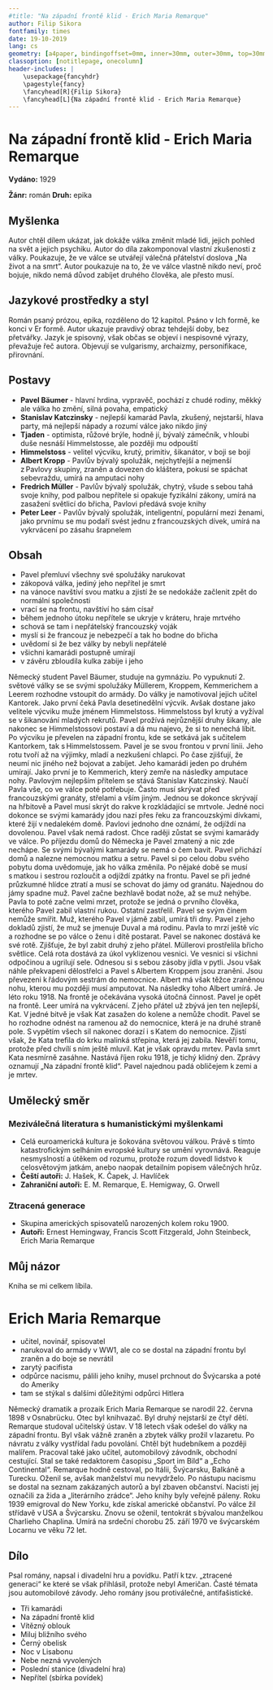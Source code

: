 ```yaml
---
#title: "Na západní frontě klid - Erich Maria Remarque"
author: Filip Sikora
fontfamily: times
date: 19-10-2019
lang: cs
geometry: [a4paper, bindingoffset=0mm, inner=30mm, outer=30mm, top=30mm, bottom=30mm]
classoption: [notitlepage, onecolumn]
header-includes: |
	\usepackage{fancyhdr}
	\pagestyle{fancy}
	\fancyhead[R]{Filip Sikora}
	\fancyhead[L]{Na západní frontě klid - Erich Maria Remarque}
---
```


# Na západní frontě klid - Erich Maria Remarque

**Vydáno:** 1929

**Žánr:** román **Druh:** epika

## Myšlenka

Autor chtěl dílem ukázat, jak dokáže válka změnit mladé lidi, jejich pohled na svět a jejich psychiku. Autor do díla zakomponoval vlastní zkušenosti z války. Poukazuje, že ve válce se utvářejí válečná přátelství doslova „Na život a na smrt“. Autor poukazuje na to, že ve válce vlastně nikdo neví, proč bojuje, nikdo nemá důvod zabíjet druhého člověka, ale přesto musí.

## Jazykové prostředky a styl

Román psaný prózou, epika, rozděleno do 12 kapitol. Psáno v Ich formě, ke konci v Er formě. Autor ukazuje pravdivý obraz tehdejší doby, bez přetvářky. Jazyk je spisovný, však občas se objeví i nespisovné výrazy, převažuje řeč autora. Objevují se vulgarismy, archaizmy, personifikace, přirovnání.

## Postavy

- **Pavel Bäumer** - hlavní hrdina, vypravěč, pochází z chudé rodiny, měkký ale válka ho změní, silná povaha, empatický
- **Stanislav Katczinsky** - nejlepší kamarád Pavla, zkušený, nejstarší, hlava party, má nejlepší nápady a rozumí válce jako nikdo jiný
- **Tjaden** - optimista, růžové brýle, hodně jí, bývalý zámečník, v hloubi duše nesnáší Himmelstosse, ale později mu odpouští
- **Himmelstoss** - velitel výcviku, krutý, primitiv, šikanátor, v boji se bojí
- **Albert Kropp** - Pavlův bývalý spolužák, nejchytřejší a nejmenší z Pavlovy skupiny, zraněn a dovezen do kláštera, pokusí se spáchat sebevraždu, umírá na amputaci nohy
- **Fredrich Müller** - Pavlův bývalý spolužák, chytrý, všude s sebou tahá svoje knihy, pod palbou nepřítele si opakuje fyzikální zákony, umírá na zasažení světlicí do břicha, Pavlovi předává svoje knihy
- **Peter Leer** - Pavlův bývalý spolužák, inteligentní, populární mezi ženami, jako prvnímu se mu podaří svést jednu z francouzských dívek, umírá na vykrvácení po zásahu šrapnelem

## Obsah

- Pavel přemluví všechny své spolužáky narukovat
- zákopová válka, jediný jeho nepřítel je smrt
- na vánoce navštíví svou matku a zjistí že se nedokáže začlenit zpět do normální společnosti
- vrací se na frontu, navštíví ho sám císař
- během jednoho útoku nepřítele se ukryje v kráteru, hraje mrtvého
- schová se tam i nepřátelský francouzský voják
- myslí si že francouz je nebezpečí a tak ho bodne do břicha
- uvědomí si že bez války by nebyli nepřátelé
- všichni kamarádi postupně umírají
- v závěru zbloudila kulka zabije i jeho

Německý student Pavel Bäumer, studuje na gymnáziu. Po vypuknutí 2. světové války se se svými spolužáky Müllerem, Kroppem, Kemmerichem a Leerem rozhodne vstoupit do armády. Do války je namotivoval jejich učitel Kantorek. Jako první čeká Pavla desetinedělní výcvik. Avšak dostane jako velitele výcviku muže jménem Himmelstoss. Himmelstoss byl krutý a vyžíval se v šikanování mladých rekrutů. Pavel prožívá nejrůznější druhy šikany, ale nakonec se Himmelstossovi postaví a dá mu najevo, že si to nenechá líbit. Po výcviku je převelen na západní frontu, kde se setkává jak s učitelem Kantorkem, tak s Himmelstossem. Pavel je se svou frontou v první linii. Jeho rotu tvoří až na výjimky, mladí a nezkušení chlapci. Po čase zjišťují, že neumí nic jiného než bojovat a zabíjet. Jeho kamarádi jeden po druhém umírají. Jako první je to Kemmerich, který zemře na následky amputace nohy. Pavlovým nejlepším přítelem se stává Stanislav Katczinský. Naučí Pavla vše, co ve válce poté potřebuje. Často musí skrývat před francouzskými granáty, střelami a vším jiným. Jednou se dokonce skrývají na hřbitově a Pavel musí skrýt do rakve k rozkládající se mrtvole. Jedné noci dokonce se svými kamarády jdou nazí přes řeku za francouzskými dívkami, které žijí v nedalekém domě. Pavlovi jednoho dne oznámí, že odjíždí na dovolenou. Pavel však nemá radost. Chce raději zůstat se svými kamarády ve válce. Po příjezdu domů do Německa je Pavel zmatený a nic zde nechápe. Se svými bývalými kamarády se nemá o čem bavit. Pavel přichází domů a nalezne nemocnou matku a setru. Pavel si po celou dobu svého pobytu doma uvědomuje, jak ho válka změnila. Po nějaké době se musí s matkou i sestrou rozloučit a odjíždí zpátky na frontu. Pavel se při jedné průzkumné hlídce ztratí a musí se schovat do jámy od granátu. Najednou do jámy spadne muž. Pavel začne bezhlavě bodat nože, až se muž nehýbe. Pavla to poté začne velmi mrzet, protože se jedná o prvního člověka, kterého Pavel zabil vlastní rukou. Ostatní zastřelil. Pavel se svým činem nemůže smířit. Muž, kterého Pavel v jámě zabil, umírá tři dny. Pavel z jeho dokladů zjistí, že muž se jmenuje Duval a má rodinu. Pavla to mrzí ještě víc a rozhodne se po válce o ženu i dítě postarat. Pavel se nakonec dostává ke své rotě. Zjišťuje, že byl zabit druhý z jeho přátel. Müllerovi prostřelila břicho světlice. Celá rota dostává za úkol vyklizenou vesnici. Ve vesnici si všichni odpočinou a ugrilují sele. Odnesou si s sebou zásoby jídla v pytli. Jsou však náhle překvapeni dělostřelci a Pavel s Albertem Kroppem jsou zraněni. Jsou převezeni k řádovým sestrám do nemocnice. Albert má však těžce zraněnou nohu, kterou mu později musí amputovat. Na následky toho Albert umírá. Je léto roku 1918. Na frontě je očekávána vysoká útočná činnost. Pavel je opět na frontě. Leer umírá na vykrvácení. Z jeho přátel už zbývá jen ten nejlepší, Kat. V jedné bitvě je však Kat zasažen do kolene a nemůže chodit. Pavel se ho rozhodne odnést na ramenou až do nemocnice, která je na druhé straně pole. S vypětím všech sil nakonec dorazí i s Katem do nemocnice. Zjistí však, že Kata trefila do krku malinká střepina, která jej zabila. Nevěří tomu, protože před chvílí s ním ještě mluvil. Kat je však opravdu mrtev. Pavla smrt Kata nesmírně zasáhne. Nastává říjen roku 1918, je tichý klidný den. Zprávy oznamují „Na západní frontě klid“. Pavel najednou padá obličejem k zemi a je mrtev.

## Umělecký směr

### Meziválečná literatura s humanistickými myšlenkami

- Celá euroamerická kultura je šokována světovou válkou. Právě s tímto katastrofickým selháním evropské kultury se umění vyrovnává. Reaguje nesmyslností a útěkem od rozumu, protože rozum dovedl lidstvo k celosvětovým jatkám, anebo naopak detailním popisem válečných hrůz.
- **Čeští autoři:** J. Hašek, K. Čapek, J. Havlíček
- **Zahraniční autoři:** E. M. Remarque, E. Hemigway, G. Orwell

### Ztracená generace

- Skupina amerických spisovatelů narozených kolem roku 1900.
- **Autoři:** Ernest Hemingway, Francis Scott Fitzgerald, John Steinbeck, Erich Maria Remarque

## Můj názor

Kniha se mi celkem líbila.

# Erich Maria Remarque

- učitel, novinář, spisovatel
- narukoval do armády v WW1, ale co se dostal na západní frontu byl zraněn a do boje se nevrátil
- zarytý pacifista
- odpůrce nacismu, pálili jeho knihy, musel prchnout do Švýcarska a poté do Ameriky
- tam se stýkal s dalšími důležitými odpůrci Hitlera

Německý dramatik a prozaik Erich Maria Remarque se narodil 22. června 1898 v Osnabrücku. Otec byl knihvazač. Byl druhý nejstarší ze čtyř dětí. Remarque studoval učitelský ústav. V 18 letech však odešel do války na západní frontu. Byl však vážně zraněn a zbytek války prožil v lazaretu. Po návratu z války vystřídal řadu povolání. Chtěl být hudebníkem a později malířem. Pracoval také jako učitel, automobilový závodník, obchodní cestující. Stal se také redaktorem časopisu „Sport im Bild“ a „Echo Continental“. Remarque hodně cestoval, po Itálii, Švýcarsku, Balkáně a Turecku. Oženil se, avšak manželství mu nevydrželo. Po nástupu nacismu se dostal na seznam zakázaných autorů a byl zbaven občanství. Nacisti jej označili za žida a „literárního zrádce“. Jeho knihy byly veřejně páleny. Roku 1939 emigroval do New Yorku, kde získal americké občanství. Po válce žil střídavě v USA a Švýcarsku. Znovu se oženil, tentokrát s bývalou manželkou Charlieho Chaplina. Umírá na srdeční chorobu 25. září 1970 ve švýcarském Locarnu ve věku 72 let.

## Dílo

Psal romány, napsal i divadelní hru a povídku. Patří k tzv. „ztracené generaci“ ke které se však přihlásil, protože nebyl Američan. Časté témata jsou automobilové závody. Jeho romány jsou protiválečné, antifašistické.

- Tři kamarádi
- Na západní frontě klid
- Vítězný oblouk
- Miluj bližního svého
- Černý obelisk
- Noc v Lisabonu
- Nebe nezná vyvolených
- Poslední stanice (divadelní hra)
- Nepřítel (sbírka povídek)
